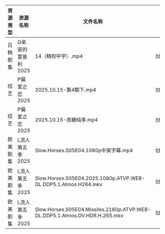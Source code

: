 | 资源类型 | 资源名称        | 文件名称                                                                        | 分享链接                                | 更新时间                |
| ---- | ----------- | --------------------------------------------------------------------------- | ----------------------------------- | ------------------- |
| 日韩剧集 | Q亲密的雷普利2025 | 14（精校中字）.mp4                                                                | https://pan.quark.cn/s/8cb9fd7634af | 2025-10-15 12:24:14 |
| 综艺   | P偏爱之恋2025   | 2025.10.15-第4期下.mp4                                                         | https://pan.quark.cn/s/2023e0def11e | 2025-10-15 12:31:53 |
| 综艺   | P偏爱之恋2025   | 2025.10.15-高糖纯享.mp4                                                         | https://pan.quark.cn/s/2023e0def11e | 2025-10-15 12:31:56 |
| 欧美剧集 | L流人第五季2025  | Slow.Horses.S05E04.1080p中英字幕.mp4                                            | https://pan.quark.cn/s/eea649ba4ed4 | 2025-10-15 12:22:47 |
| 欧美剧集 | L流人第五季2025  | Slow.Horses.S05E04.2025.1080p.ATVP.WEB-DL.DDP5.1.Atmos.H264.mkv             | https://pan.quark.cn/s/eea649ba4ed4 | 2025-10-15 16:22:39 |
| 欧美剧集 | L流人第五季2025  | Slow.Horses.S05E04.Missiles.2160p.ATVP.WEB-DL.DDP5.1.Atmos.DV.HDR.H.265.mkv | https://pan.quark.cn/s/eea649ba4ed4 | 2025-10-15 12:22:43 |
